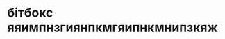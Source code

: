 <!DOCTYPE html>
<html lang="uk">
<head>
    <meta charset="UTF-8">
    <meta name="viewport" content="width=device-width, initial-scale=1.0">
    <title>Мій перший сайт</title>
</head>
<body>

<!-- Заголовок -->
<h1>бітбокс яяимпнзгиянпкмгяипнкмнипзкяж</h1>

</body>
</html>
